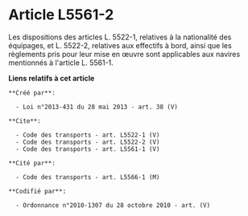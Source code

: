# Article L5561-2

Les dispositions des articles L. 5522-1, relatives à la nationalité des équipages, et L. 5522-2, relatives aux effectifs à
bord, ainsi que les règlements pris pour leur mise en œuvre sont applicables aux navires mentionnés à l'article L. 5561-1.

**Liens relatifs à cet article**

	**Créé par**:

	  - Loi n°2013-431 du 28 mai 2013 - art. 38 (V)

	**Cite**:

	  - Code des transports - art. L5522-1 (V)
	  - Code des transports - art. L5522-2 (V)
	  - Code des transports - art. L5561-1 (V)

	**Cité par**:

	  - Code des transports - art. L5566-1 (M)

	**Codifié par**:

	  - Ordonnance n°2010-1307 du 28 octobre 2010 - art. (V)
